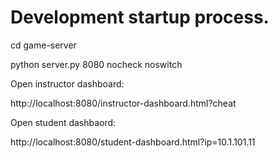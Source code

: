 # Development startup process.

cd game-server

python server.py 8080 nocheck noswitch          

Open instructor dashboard:

http://localhost:8080/instructor-dashboard.html?cheat

Open student dashbaord:

http://localhost:8080/student-dashboard.html?ip=10.1.101.11  

